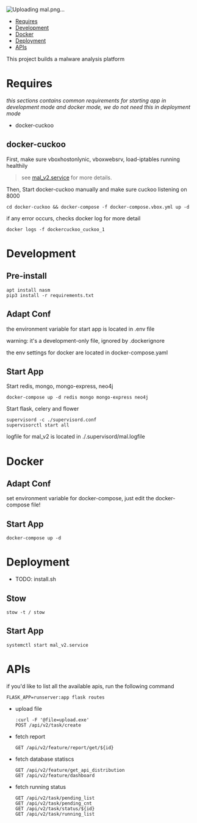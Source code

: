![Uploading mal.png…]()


- [Requires](#Requires)
- [Development](#Development)
- [Docker](#Docker)
- [Deployment](#Deployment)
- [APIs](#APIs)


This project builds a malware analysis platform

# Requires
*this sections contains common requirements for starting app in development mode and docker mode, we do not need this in deployment mode*

- docker-cuckoo

## docker-cuckoo

First, make sure vboxhostonlynic, vboxwebsrv, load-iptables running healthily
> see [mal_v2.service](stow/etc/systemd/system/mal_v2.service) for more details. 

Then, Start docker-cuckoo manually and make sure cuckoo listening on 8000

```shell
cd docker-cuckoo && docker-compose -f docker-compose.vbox.yml up -d 
```

if any error occurs, checks docker log for more detail

```shell
docker logs -f dockercuckoo_cuckoo_1
```

# Development 

## Pre-install

```shell
apt install nasm
pip3 install -r requirements.txt
```

## Adapt Conf 

the environment variable for start app is located in .env file

warning: it's a development-only file, ignored by .dockerignore

the env settings for docker are located in docker-compose.yaml

## Start App

Start redis, mongo, mongo-express, neo4j
```shell
docker-compose up -d redis mongo mongo-express neo4j
```

Start flask, celery and flower
```shell
supervisord -c ./supervisord.conf
supervisorctl start all    
```

logfile for mal_v2 is located in ./.supervisord/mal.logfile

# Docker

## Adapt Conf

set environment variable for docker-compose, just edit the docker-compose file!

## Start App
```shell
docker-compose up -d
```

# Deployment 

- TODO: install.sh

## Stow

```shell
stow -t / stow 
```

## Start App 

```shell
systemctl start mal_v2.service
```


# APIs

if you'd like to list all the available apis, run the following command

```
FLASK_APP=runserver:app flask routes
```

- upload file
    ```
    :curl -F '@file=upload.exe' 
    POST /api/v2/task/create     
    ```

- fetch report
    ```
    GET /api/v2/feature/report/get/${id}
    ```

- fetch database statiscs
    ```
    GET /api/v2/feature/get_api_distribution
    GET /api/v2/feature/dashboard
    ```

- fetch running status

    ```
    GET /api/v2/task/pending_list
    GET /api/v2/task/pending_cnt
    GET /api/v2/task/status/${id}
    GET /api/v2/task/running_list
    ```
